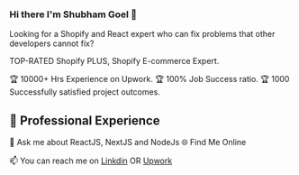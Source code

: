 ### Hi there I'm Shubham Goel 👋

Looking for a Shopify and React expert who can fix problems that other developers cannot fix?

TOP-RATED Shopify PLUS, Shopify E-commerce Expert.

🏆 10000+ Hrs Experience on Upwork. 🏆 100% Job Success ratio. 🏆 1000 Successfully satisfied project outcomes.

<h2 class="heading-element" dir="auto">💼 Professional Experience</h2>

💬 Ask me about ReactJS, NextJS and NodeJs
🌐 Find Me Online

📫 You can reach me on <a href="https://www.linkedin.com/in/shubham-goel-web-developer/">Linkdin</a> OR <a href="https://www.upwork.com/freelancers/shubhamgoel">Upwork</a>
